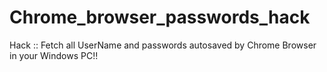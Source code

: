 # Chrome_browser_passwords_hack
Hack :: Fetch all UserName and passwords autosaved by Chrome Browser in your Windows PC!!
